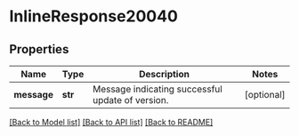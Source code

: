 # InlineResponse20040

## Properties
Name | Type | Description | Notes
------------ | ------------- | ------------- | -------------
**message** | **str** | Message indicating successful update of version. | [optional] 

[[Back to Model list]](../README.md#documentation-for-models) [[Back to API list]](../README.md#documentation-for-api-endpoints) [[Back to README]](../README.md)

